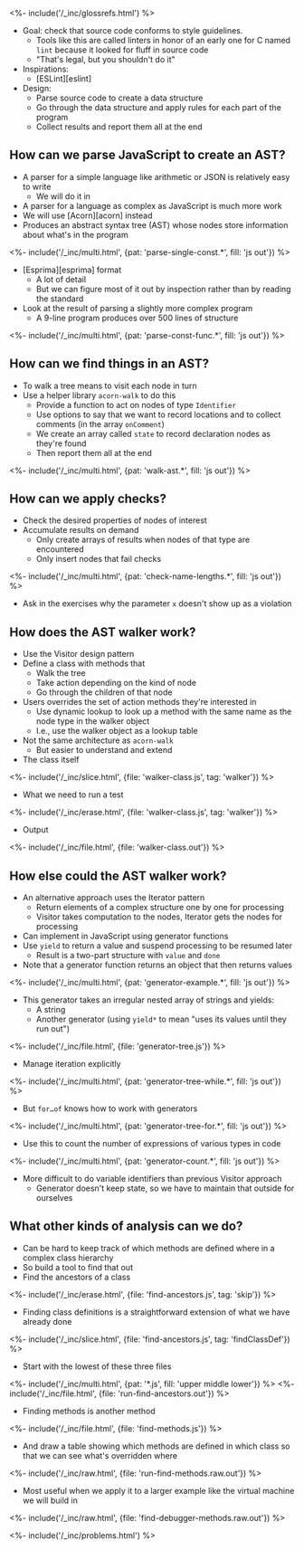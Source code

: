 ---
---

<%- include('/_inc/glossrefs.html') %>

-   Goal: check that source code conforms to style guidelines.
    -   Tools like this are called <g key="linter">linters</g> in honor of an early one for C named `lint`
        because it looked for fluff in source code
    -   "That's legal, but you shouldn't do it"
-   Inspirations:
    -   [ESLint][eslint]
-   Design:
    -   Parse source code to create a data structure
    -   Go through the data structure and apply rules for each part of the program
    -   Collect results and report them all at the end

## How can we parse JavaScript to create an AST?

-   A parser for a simple language like arithmetic or JSON is relatively easy to write
    -   We will do it in <xref key="regex-parser"></xref>
-   A parser for a language as complex as JavaScript is much more work
-   We will use [Acorn][acorn] instead
-   Produces an <g key="abstract_syntax_tree">abstract syntax tree</g> (AST)
    whose nodes store information about what's in the program

<%- include('/_inc/multi.html', {pat: 'parse-single-const.*', fill: 'js out'}) %>

-   [Esprima][esprima] format
    -   A lot of detail
    -   But we can figure most of it out by inspection rather than by reading the standard
-   Look at the result of parsing a slightly more complex program
    -   A 9-line program produces over 500 lines of structure

<%- include('/_inc/multi.html', {pat: 'parse-const-func.*', fill: 'js out'}) %>

## How can we find things in an AST?

-   To <g key="walk_tree">walk a tree</g> means to visit each node in turn
-   Use a helper library `acorn-walk` to do this
    -   Provide a function to act on nodes of type `Identifier`
    -   Use options to say that we want to record locations and to collect comments (in the array `onComment`)
    -   We create an array called `state` to record declaration nodes as they're found
    -   Then report them all at the end

<%- include('/_inc/multi.html', {pat: 'walk-ast.*', fill: 'js out'}) %>

## How can we apply checks?

-   Check the desired properties of nodes of interest
-   Accumulate results on demand
    -   Only create arrays of results when nodes of that type are encountered
    -   Only insert nodes that fail checks

<%- include('/_inc/multi.html', {pat: 'check-name-lengths.*', fill: 'js out'}) %>

-   Ask in the exercises why the parameter `x` doesn't show up as a violation

## How does the AST walker work?

-   Use the <g key="visitor_pattern">Visitor</g> design pattern
-   Define a class with methods that
    -   Walk the tree
    -   Take action depending on the kind of node
    -   Go through the children of that node
-   Users overrides the set of action methods they're interested in
    -   Use <g key="dynamic_lookup">dynamic lookup</g> to look up a method
        with the same name as the node type in the walker object
    -   I.e., use the walker object as a lookup table
-   Not the same architecture as `acorn-walk`
    -   But easier to understand and extend
-   The class itself

<%- include('/_inc/slice.html', {file: 'walker-class.js', tag: 'walker'}) %>

-   What we need to run a test

<%- include('/_inc/erase.html', {file: 'walker-class.js', tag: 'walker'}) %>

-   Output

<%- include('/_inc/file.html', {file: 'walker-class.out'}) %>

## How else could the AST walker work?

-   An alternative approach uses the <g key="iterator_pattern">Iterator</g> pattern
    -   Return elements of a complex structure one by one for processing
    -   Visitor takes computation to the nodes, Iterator gets the nodes for processing
-   Can implement in JavaScript using <g key="generator_function">generator functions</g>
-   Use `yield` to return a value and suspend processing to be resumed later
    -   Result is a two-part structure with `value` and `done`
-   Note that a generator function returns an object that then returns values

<%- include('/_inc/multi.html', {pat: 'generator-example.*', fill: 'js out'}) %>

-   This generator takes an irregular nested array of strings and yields:
    -   A string
    -   Another generator (using `yield*` to mean "uses its values until they run out")

<%- include('/_inc/file.html', {file: 'generator-tree.js'}) %>

-   Manage iteration explicitly

<%- include('/_inc/multi.html', {pat: 'generator-tree-while.*', fill: 'js out'}) %>

-   But `for…of` knows how to work with generators

<%- include('/_inc/multi.html', {pat: 'generator-tree-for.*', fill: 'js out'}) %>

-   Use this to count the number of expressions of various types in code

<%- include('/_inc/multi.html', {pat: 'generator-count.*', fill: 'js out'}) %>

-   More difficult to do variable identifiers than previous Visitor approach
    -   Generator doesn't keep state, so we have to maintain that outside for ourselves

## What other kinds of analysis can we do?

-   Can be hard to keep track of which methods are defined where in a complex class hierarchy
-   So build a tool to find that out
-   Find the ancestors of a class

<%- include('/_inc/erase.html', {file: 'find-ancestors.js', tag: 'skip'}) %>

-   Finding class definitions is a straightforward extension of what we have already done

<%- include('/_inc/slice.html', {file: 'find-ancestors.js', tag: 'findClassDef'}) %>

-   Start with the lowest of these three files

<%- include('/_inc/multi.html', {pat: '*.js', fill: 'upper middle lower'}) %>
<%- include('/_inc/file.html', {file: 'run-find-ancestors.out'}) %>

-   Finding methods is another method

<%- include('/_inc/file.html', {file: 'find-methods.js'}) %>

-   And draw a table showing which methods are defined in which class so that we can see what's overridden where

<%- include('/_inc/raw.html', {file: 'run-find-methods.raw.out'}) %>

-   Most useful when we apply it to a larger example
    like the virtual machine we will build in <xref key="virtual-machine"></xref>

<%- include('/_inc/raw.html', {file: 'find-debugger-methods.raw.out'}) %>

<%- include('/_inc/problems.html') %>
